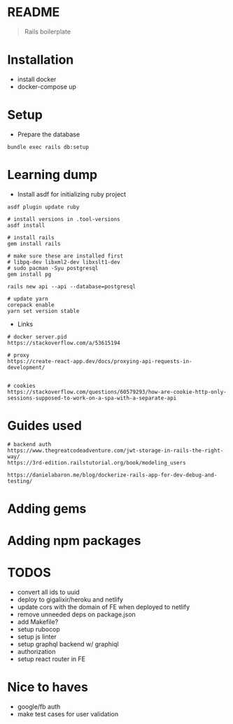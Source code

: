 # README

> Rails boilerplate

# Installation

- install docker
- docker-compose up

# Setup

- Prepare the database
```
bundle exec rails db:setup
```

# Learning dump

- Install asdf for initializing ruby project

```
asdf plugin update ruby

# install versions in .tool-versions
asdf install

# install rails
gem install rails

# make sure these are installed first
# libpq-dev libxml2-dev libxslt1-dev
# sudo pacman -Syu postgresql
gem install pg

rails new api --api --database=postgresql

# update yarn
corepack enable
yarn set version stable
```

- Links

```
# docker server.pid
https://stackoverflow.com/a/53615194

# proxy
https://create-react-app.dev/docs/proxying-api-requests-in-development/


# cookies
https://stackoverflow.com/questions/60579293/how-are-cookie-http-only-sessions-supposed-to-work-on-a-spa-with-a-separate-api
```

# Guides used

```
# backend auth
https://www.thegreatcodeadventure.com/jwt-storage-in-rails-the-right-way/
https://3rd-edition.railstutorial.org/book/modeling_users

https://danielabaron.me/blog/dockerize-rails-app-for-dev-debug-and-testing/
```


# Adding gems

# Adding npm packages

# TODOS

- convert all ids to uuid
- deploy to gigalixir/heroku and netlify
- update cors with the domain of FE when deployed to netlify
- remove unneeded deps on package.json
- add Makefile?
- setup rubocop
- setup js linter
- setup graphql backend w/ graphiql
- authorization
- setup react router in FE

# Nice to haves
- google/fb auth
- make test cases for user validation

